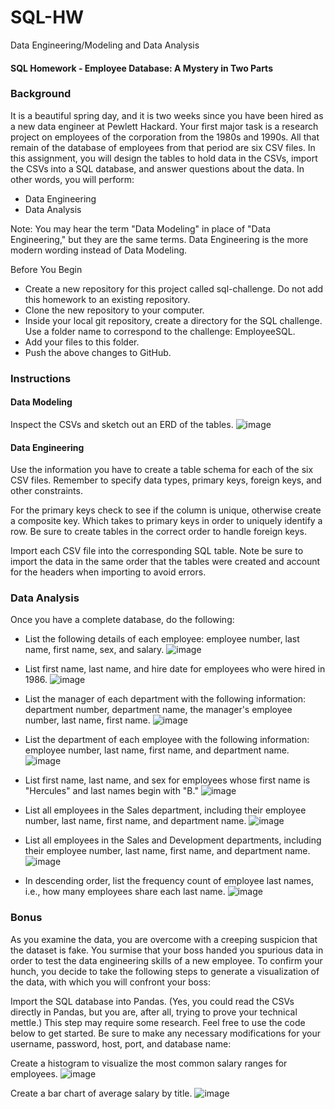 # SQL-HW
Data Engineering/Modeling and Data Analysis

#### SQL Homework - Employee Database: A Mystery in Two Parts


### Background
It is a beautiful spring day, and it is two weeks since you have been hired as a new data engineer at Pewlett Hackard. Your first major task is a research project on employees of the corporation from the 1980s and 1990s. All that remain of the database of employees from that period are six CSV files.
In this assignment, you will design the tables to hold data in the CSVs, import the CSVs into a SQL database, and answer questions about the data. In other words, you will perform:

* Data Engineering
* Data Analysis

Note: You may hear the term "Data Modeling" in place of "Data Engineering," but they are the same terms. Data Engineering is the more modern wording instead of Data Modeling.

Before You Begin

* Create a new repository for this project called sql-challenge. Do not add this homework to an existing repository.
* Clone the new repository to your computer.
* Inside your local git repository, create a directory for the SQL challenge. Use a folder name to correspond to the challenge: EmployeeSQL.
* Add your files to this folder.
* Push the above changes to GitHub.

### Instructions

#### Data Modeling
Inspect the CSVs and sketch out an ERD of the tables. 
![image](https://user-images.githubusercontent.com/61367502/117902005-2a533e80-b292-11eb-89ca-6a826bbde347.png)

#### Data Engineering


Use the information you have to create a table schema for each of the six CSV files. Remember to specify data types, primary keys, foreign keys, and other constraints.

For the primary keys check to see if the column is unique, otherwise create a composite key. Which takes to primary keys in order to uniquely identify a row.
Be sure to create tables in the correct order to handle foreign keys.



Import each CSV file into the corresponding SQL table. Note be sure to import the data in the same order that the tables were created and account for the headers when importing to avoid errors.



### Data Analysis
Once you have a complete database, do the following:


* List the following details of each employee: employee number, last name, first name, sex, and salary.
![image](https://user-images.githubusercontent.com/61367502/117907344-41972980-b29c-11eb-9199-b864e2bb5894.png)


* List first name, last name, and hire date for employees who were hired in 1986.
![image](https://user-images.githubusercontent.com/61367502/117907369-4d82eb80-b29c-11eb-9ff8-dfa30713cf89.png)


* List the manager of each department with the following information: department number, department name, the manager's employee number, last name, first name.
![image](https://user-images.githubusercontent.com/61367502/117907386-5378cc80-b29c-11eb-882d-85c9099940e6.png)


* List the department of each employee with the following information: employee number, last name, first name, and department name.
![image](https://user-images.githubusercontent.com/61367502/117907395-5b387100-b29c-11eb-9063-04a2e0b95361.png)


* List first name, last name, and sex for employees whose first name is "Hercules" and last names begin with "B."
![image](https://user-images.githubusercontent.com/61367502/117907406-625f7f00-b29c-11eb-9372-c23b69362abf.png)


* List all employees in the Sales department, including their employee number, last name, first name, and department name.
![image](https://user-images.githubusercontent.com/61367502/117907419-68556000-b29c-11eb-9fc5-956699324edc.png)


* List all employees in the Sales and Development departments, including their employee number, last name, first name, and department name.
![image](https://user-images.githubusercontent.com/61367502/117907432-6e4b4100-b29c-11eb-956c-ba72e68855cf.png)


* In descending order, list the frequency count of employee last names, i.e., how many employees share each last name.
![image](https://user-images.githubusercontent.com/61367502/117907451-75724f00-b29c-11eb-88e3-2a3bf41b2378.png)



### Bonus 
As you examine the data, you are overcome with a creeping suspicion that the dataset is fake. You surmise that your boss handed you spurious data in order to test the data engineering skills of a new employee. To confirm your hunch, you decide to take the following steps to generate a visualization of the data, with which you will confront your boss:


Import the SQL database into Pandas. (Yes, you could read the CSVs directly in Pandas, but you are, after all, trying to prove your technical mettle.) This step may require some research. Feel free to use the code below to get started. Be sure to make any necessary modifications for your username, password, host, port, and database name:

Create a histogram to visualize the most common salary ranges for employees.
![image](https://user-images.githubusercontent.com/61367502/117908016-6344e080-b29d-11eb-95ed-cefea2b5e2d1.png)


Create a bar chart of average salary by title.
![image](https://user-images.githubusercontent.com/61367502/117908040-6c35b200-b29d-11eb-97cf-eef55d6d3930.png)






